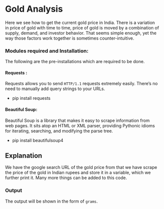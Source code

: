 # Gold Analysis

Here we see how to get the current gold price in India. There is a variation in price of gold with time to time, price of gold is moved by a combination of supply, demand, and investor behavior. That seems simple enough, yet the way those factors work together is sometimes counter-intuitive.

### Modules required and Installation:

The following are the pre-installations which are required to be done.

#### Requests :

Requests allows you to send `HTTP/1.1` requests extremely easily. There’s no need to manually add query strings to your URLs.

- pip install requests

#### Beautiful Soup:

Beautiful Soup is a library that makes it easy to scrape information from web pages. It sits atop an HTML or XML parser, providing Pythonic idioms for iterating, searching, and modifying the parse tree.

- pip install beautifulsoup4

## Explanation 

We have the google search URL of the gold price from that we have scrape the price of the gold in Indian rupees and store it in a variable, which we further print it.
Many more things can be added to this code.

### Output

The output will be shown in the form of `grams`.
